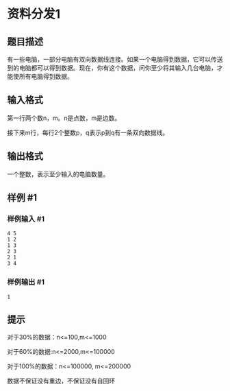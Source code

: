 # 资料分发1

## 题目描述

有一些电脑，一部分电脑有双向数据线连接。如果一个电脑得到数据，它可以传送到的电脑都可以得到数据。现在，你有这个数据，问你至少将其输入几台电脑，才能使所有电脑得到数据。


## 输入格式

第一行两个数n，m。n是点数，m是边数。


接下来m行，每行2个整数p，q表示p到q有一条双向数据线。


## 输出格式

一个整数，表示至少输入的电脑数量。


## 样例 #1

### 样例输入 #1
```
4 5
1 2
1 3
2 3
2 1
3 4
```

### 样例输出 #1

```
1
```

## 提示

对于30%的数据：n<=100,m<=1000

对于60%的数据:n<=2000,m<=100000

对于100%的数据：n<=100000, m<=200000

数据不保证没有重边，不保证没有自回环

